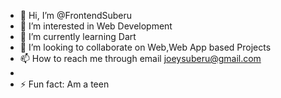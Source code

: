 - 👋 Hi, I’m @FrontendSuberu
- 👀 I’m interested in Web Development 
- 🌱 I’m currently learning Dart
- 💞️ I’m looking to collaborate on Web,Web App based Projects
- 📫 How to reach me through email joeysuberu@gmail.com
- 
- ⚡ Fun fact: Am a teen

<!---
FrontendSuberu/FrontendSuberu is a ✨ special ✨ repository because its `README.md` (this file) appears on your GitHub profile.
You can click the Preview link to take a look at your changes.
--->
